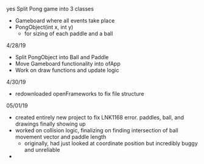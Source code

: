yes
Split Pong game into 3 classes
* Gameboard where all events take place
* PongObject(int x, int y)
  * for sizing of each paddle and a ball

 4/28/19
  * Split PongObject into Ball and Paddle
  * Move Gameboard functionality into ofApp
  * Work on draw functions and update logic

 4/30/19
  * redownloaded openFrameworks to fix file structure

05/01/19
  * created entirely new project to fix LNK1168 error. paddles, ball, and drawings finally showing up
  * worked on collision logic, finalizing on finding intersection of ball movement vector and paddle length
    * originally, had just looked at coordinate position but incredibly buggy and unreliable
  *
